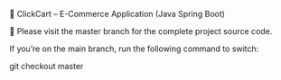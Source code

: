 🛒 ClickCart – E-Commerce Application (Java Spring Boot)

🔁 Please visit the master branch for the complete project source code.

If you’re on the main branch, run the following command to switch:

git checkout master
